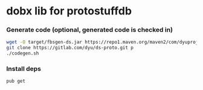 # dobx lib for protostuffdb

### Generate code (optional, generated code is checked in)
```sh
wget -O target/fbsgen-ds.jar https://repo1.maven.org/maven2/com/dyuproject/fbsgen/ds/fbsgen-ds-fatjar/1.0.1/fbsgen-ds-fatjar-1.0.1.jar
git clone https://gitlab.com/dyu/ds-proto.git p
./codegen.sh
```

### Install deps
```sh
pub get
```

